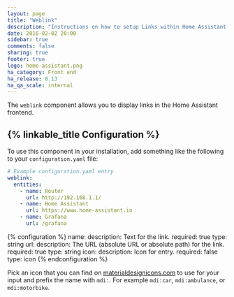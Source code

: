 ```yaml
---
layout: page
title: "Weblink"
description: "Instructions on how to setup Links within Home Assistant."
date: 2016-02-02 20:00
sidebar: true
comments: false
sharing: true
footer: true
logo: home-assistant.png
ha_category: Front end
ha_release: 0.13
ha_qa_scale: internal
---
```


The `weblink` component allows you to display links in the Home Assistant frontend.

## {% linkable_title Configuration %}

To use this component in your installation, add something like the following to your `configuration.yaml` file:

```yaml
# Example configuration.yaml entry
weblink:
  entities:
    - name: Router
      url: http://192.168.1.1/
    - name: Home Assistant
      url: https://www.home-assistant.io
    - name: Grafana
      url: /grafana
```

{% configuration %}
name:
  description: Text for the link.
  required: true
  type: string
url:
  description: The URL (absolute URL or absolute path) for the link.
  required: true
  type: string
icon:
  description: Icon for entry.
  required: false
  type: icon
{% endconfiguration %}

Pick an icon that you can find on [materialdesignicons.com](https://materialdesignicons.com/) to use for your input and prefix the name with `mdi:`. For example `mdi:car`, `mdi:ambulance`, or  `mdi:motorbike`.
